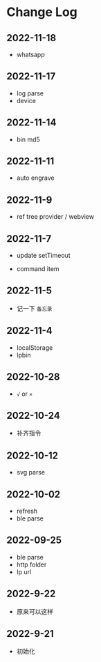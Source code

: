 # Change Log

## 2022-11-18

+ whatsapp

## 2022-11-17

+ log parse
+ device

## 2022-11-14

+ bin md5
## 2022-11-11

+ auto engrave
## 2022-11-9

- ref tree provider / webview

## 2022-11-7

- update setTimeout

* command item

## 2022-11-5

- 记一下 `备忘录`

## 2022-11-4

- localStorage
- lpbin

## 2022-10-28

- `√` or `×`

## 2022-10-24

- 补齐指令

## 2022-10-12

- svg parse

## 2022-10-02

- refresh
- ble parse

## 2022-09-25

- ble parse
- http folder
- lp url

## 2022-9-22

- 原来可以这样

## 2022-9-21

- 初始化
